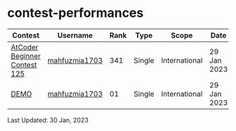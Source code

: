 # contest-performances

| Contest | Username | Rank | Type | Scope | Date |
| -- | -------- | ----------- | ---- | ---- | ---- |
| [AtCoder Beginner Contest 125](https://atcoder.jp/contests/abc125/standings/virtual) | [mahfuzmia1703](https://atcoder.jp/users/mahfuzmia1703) | 341 | Single | International | 29 Jan 2023 |
| [DEMO](https://demo.com/standings) | [mahfuzmia1703](profile.link.here)| 01 | Single | International | 29 Jan 2023 |

Last Updated: 30 Jan, 2023
